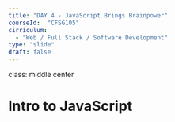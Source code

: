```yaml
---
title: "DAY 4 - JavaScript Brings Brainpower"
courseId:  "CFSG105"
cirriculum:
  - "Web / Full Stack / Software Development"
type: "slide"
draft: false
---
```

class: middle center
# Intro to JavaScript
